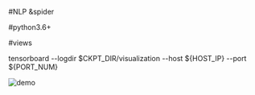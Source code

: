 #NLP &spider 

#python3.6+

#views 

tensorboard --logdir $CKPT_DIR/visualization --host ${HOST_IP} --port ${PORT_NUM}

![demo](http://assets.processon.com/chart_image/5dbc00fce4b04913a286558c.png?_=1573352130263)
